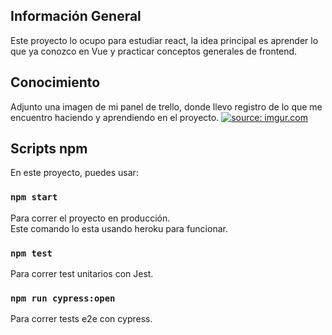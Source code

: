 ## Información General

Este proyecto lo ocupo para estudiar react, la idea principal es 
aprender lo que ya conozco en Vue y practicar 
conceptos generales de frontend.

## Conocimiento
Adjunto una imagen de mi panel de trello, donde llevo registro de lo 
que me encuentro haciendo y aprendiendo en el proyecto.
<a href="https://imgur.com/v1oz7pO"><img src="https://i.imgur.com/v1oz7pO.png" title="source: imgur.com" /></a>
## Scripts npm

En este proyecto, puedes usar:

### `npm start`

Para correr el proyecto en producción.<br />
Este comando lo esta usando heroku para funcionar.

### `npm test`

Para correr test unitarios con Jest.

### `npm run cypress:open`

Para correr tests e2e con cypress.

